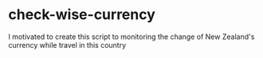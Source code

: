 # check-wise-currency

I motivated to create this script to monitoring the change of New Zealand's currency while travel in this country
